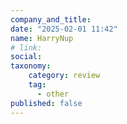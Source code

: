 ```yaml
---
company_and_title: 
date: "2025-02-01 11:42"
name: HarryNup
# link:
social: 
taxonomy:
    category: review
    tag:
      - other
published: false
---
```



